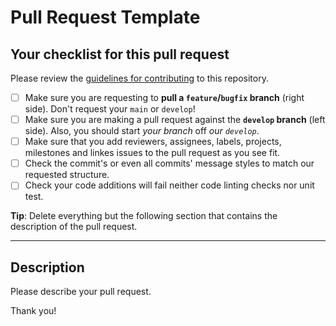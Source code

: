 # Pull Request Template

## Your checklist for this pull request

Please review the [guidelines for contributing](https://github.com/lomsa-dev/http-mock-adapter/blob/develop/CONTRIBUTING.md) to this repository.

- [ ] Make sure you are requesting to **pull a `feature`/`bugfix` branch** (right side). Don't request your `main` or `develop`!
- [ ] Make sure you are making a pull request against the **`develop` branch** (left side). Also, you should start *your branch* off *our `develop`*.
- [ ] Make sure that you add reviewers, assignees, labels, projects, milestones and linkes issues to the pull request as you see fit.
- [ ] Check the commit's or even all commits' message styles to match our requested structure.
- [ ] Check your code additions will fail neither code linting checks nor unit test.

**Tip**: Delete everything but the following section that contains the description of the pull request.

---

## Description

Please describe your pull request.

Thank you!
